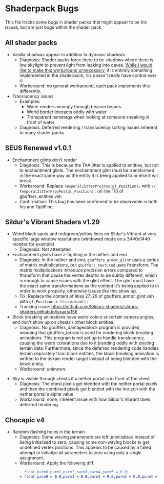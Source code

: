 # Shaderpack Bugs

This file tracks some bugs in shader packs that might appear to be Iris issues, but are just bugs within the shader pack.

## All shader packs

* Vanilla shadows appear in addition to dynamic shadows
    * Diagnosis: Shader packs force there to be shadows where there is low skylight to prevent light from leaking into caves. [While I would like to make this workaround unnecessary](https://github.com/IrisShaders/Iris/issues/317), it is entirely something implemented in the shaderpack, Iris doesn't really have control over it.
    * Workaround: no general workaround, each pack implements this differently.
* Translucency issues
    - Examples:
        - Water renders wrongly through beacon beams
        - World border interacts oddly with water
        - Transparent nametags when looking at someone sneaking in front of water
    - Diagnosis: Deferred rendering / translucency sorting issues inherent to many shader packs

## SEUS Renewed v1.0.1

* Enchantment glints don't render
    * Diagnosis: This is because the TAA jitter is applied to entities, but not to enchantment glints. The enchantment
      glint must be transformed in the exact same way as the entity it is being applied to or else it will break.
    * Workaround: Replace `TemporalJitterProjPos(gl_Position);` with `// TemporalJitterProjPos(gl_Position);` on line 116 of gbuffers_entities.vsh
    * Confirmation: This bug has been confirmed to be observable in both Iris and OptiFine.

## Sildur's Vibrant Shaders v1.29

* Weird black spots and red/green/yellow lines on Sildur's Vibrant at very specific large window resolutions
  (windowed mode on a 3440x1440 monitor for example)
    * Diagnosis: Not attempted
* Enchantment glints have z-fighting in the nether and end
    * Diagnosis: In the nether and end, `gbuffers_armor_glint` uses a series of matrix multiplications, but
      `gbuffers_textured` uses ftransform. The matrix multiplications introduce precision errors compared to ftransform
      that cause the vertex depths to be subtly different, which is enough to cause issues with the glint effect. The
      glint must have the exact same transformations as the content it's being applied to in order to work properly,
      otherwise issues like this show up.
    * Fix: Replace the content of lines 27-29 of gbuffers_armor_glint.vsh with `gl_Position = ftransform();`
    * Tracking issue: https://github.com/Sildurs-shaders/sildurs-shaders.github.io/issues/158
* Block breaking animations have weird colors at certain camera angles, and don't show up on chests / other block entities.
    * Diagnosis: No gbuffers_damagedblock program is provided, meaning that gbuffers_terrain is used for rendering block
      breaking animations. This program is not set up to handle translucency, causing the weird colorations due to it
      blending oddly with existing terrain data. Furthermore, since the deferred rendering code handles terrain separately
      from block entities, the block breaking animation is written to the terrain render target instead of being blended
      with the block entity.
    * Workaround: unknown.
- Sky is visible through chests if a nether portal is in front of the chest
    - Diagnosis: The chest pixels get blended with the nether portal pixels and then the combined pixels get blended with the horizon with the nether portal's alpha value
    - Workaround: none, inherent issue with how Sildur's Vibrant does deferred rendering.

## Chocapic v4

* Random flashing holes in the terrain
    * Diagnosis: Some waving parameters are left uninitialized instead of being initialized to zero, causing some
      non-waving blocks to get undefined vertex positions. This appears to be caused by a failed attempt to initialize
      all parameters to zero using only a single assignment.
    * Workaround: Apply the following diff:
      ```diff
      -	float parm0,parm1,parm2,parm3,parm4,parm5 = 0.0;
      +	float parm0 = 0.0,parm1 = 0.0,parm2 = 0.0,parm3 = 0.0,parm4 = 0.0,parm5 = 0.0;
      ```
